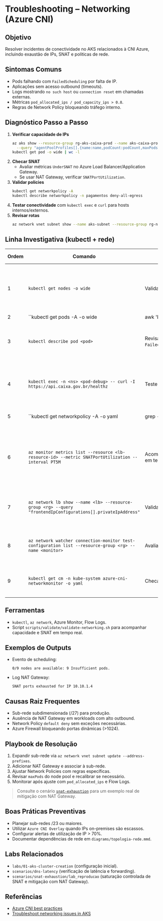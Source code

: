 # Troubleshooting – Networking (Azure CNI)

## Objetivo
Resolver incidentes de conectividade no AKS relacionados à CNI Azure, incluindo exaustão de IPs, SNAT e políticas de rede.

## Sintomas Comuns
- Pods falhando com `FailedScheduling` por falta de IP.
- Aplicações sem acesso outbound (timeouts).
- Logs mostrando `no such host` ou `connection reset` em chamadas externas.
- Métricas `pod_allocated_ips / pod_capacity_ips > 0.8`.
- Regras de Network Policy bloqueando tráfego interno.

## Diagnóstico Passo a Passo
1. **Verificar capacidade de IPs**
   ```bash
   az aks show --resource-group rg-aks-caixa-prod --name aks-caixa-prod \
     --query "agentPoolProfiles[].{name:name,podCount:podCount,maxPods:maxPods,subnet:VnetSubnetID}" -o table
   kubectl get pod -o wide | wc -l
   ```
2. **Checar SNAT**
   - Avaliar métricas `UnderSNAT` no Azure Load Balancer/Application Gateway.
   - Se usar NAT Gateway, verificar `SNATPortUtilization`.
3. **Validar policies**
   ```bash
   kubectl get networkpolicy -A
   kubectl describe networkpolicy -n pagamentos deny-all-egress
   ```
4. **Testar conectividade** com `kubectl exec` e `curl` para hosts internos/externos.
5. **Revisar rotas**
   ```bash
   az network vnet subnet show --name aks-subnet --resource-group rg-network-caixa --vnet-name vnet-core
   ```

## Linha Investigativa (kubectl + rede)
| Ordem | Comando | Objetivo | Como interpretar |
|-------|---------|----------|------------------|
| 1 | `kubectl get nodes -o wide` | Validar sub-rede e IPs atribuídos aos nós. | `INTERNAL-IP` fora do range esperado sugere associação incorreta de subnet. |
| 2 | ``kubectl get pods -A -o wide | awk 'NR>1 {print $1,$2,$7}' | sort -u`` | Listar IPs de pod e detectar colisões. | IP repetido ou ausente indica exaustão/erro na CNI. |
| 3 | `kubectl describe pod <pod>` | Revisar eventos `FailedScheduling`/`FailedCreatePodSandBox`. | `Insufficient pods` ou `Failed to allocate IP` apontam para limites de subnet. |
| 4 | `kubectl exec -n <ns> <pod-debug> -- curl -I https://api.caixa.gov.br/healthz` | Teste outbound real. | Timeout confirma bloqueio; comparar com `--resolve` para DNS. |
| 5 | ``kubectl get networkpolicy -A -o yaml | grep -n "deny"`` | Localizar policies restritivas. | Confirmar se namespace possui exceções necessárias. |
| 6 | `az monitor metrics list --resource <lb-resource-id> --metric SNATPortUtilization --interval PT5M` | Acompanhar saturação de portas SNAT em tempo quase real. | Valores > 0.75 sustentados indicam risco iminente (vide cenário `snat-exhaustion`). |
| 7 | `az network lb show --name <lb> --resource-group <rg> --query "frontendIpConfigurations[].privateIpAddress"` | Validar IPs SNAT/Load Balancer. | Apenas um IP público com tráfego alto pode causar exaustão. |
| 8 | `az network watcher connection-monitor test-configuration list --resource-group <rg> --name <monitor>` | Avaliar monitoramentos existentes. | Falhas recorrentes sinalizam caminho problemático específico. |
| 9 | `kubectl get cm -n kube-system azure-cni-networkmonitor -o yaml` | Checar configuração do monitor da CNI. | Ajustes incorretos podem desativar alertas. |

## Ferramentas
- `kubectl`, `az network`, Azure Monitor, Flow Logs.
- Script `scripts/validate/validate-networking.sh` para acompanhar capacidade e SNAT em tempo real.

## Exemplos de Outputs
- Evento de scheduling:
  ```text
  0/9 nodes are available: 9 Insufficient pods.
  ```
- Log NAT Gateway:
  ```text
  SNAT ports exhausted for IP 10.10.1.4
  ```

## Causas Raiz Frequentes
- Sub-rede subdimensionada (/27) para produção.
- Ausência de NAT Gateway em workloads com alto outbound.
- Network Policy `default deny` sem exceções necessárias.
- Azure Firewall bloqueando portas dinâmicas (>1024).

## Playbook de Resolução
1. Expandir sub-rede via `az network vnet subnet update --address-prefixes`.
2. Adicionar NAT Gateway e associar à sub-rede.
3. Ajustar Network Policies com regras específicas.
4. Revisar `maxPods` do node pool e recalibrar se necessário.
5. Monitorar após ajuste com `pod_allocated_ips` e Flow Logs.

> Consulte o cenário [`snat-exhaustion`](../scenarios/snat-exhaustion) para um exemplo real de mitigação com NAT Gateway.

## Boas Práticas Preventivas
- Planejar sub-redes /23 ou maiores.
- Utilizar `Azure CNI Overlay` quando IPs on-premises são escassos.
- Configurar alertas de utilização de IP > 70%.
- Documentar dependências de rede em `diagrams/topologia-rede.mmd`.

## Labs Relacionados
- `labs/01-aks-cluster-creation` (configuração inicial).
- `scenarios/dns-latency` (verificação de latência e forwarding).
- `scenarios/snat-exhaustion/lab_reproducao` (saturação controlada de SNAT e mitigação com NAT Gateway).

## Referências
- [Azure CNI best practices](https://learn.microsoft.com/azure/aks/azure-cni-overview)
- [Troubleshoot networking issues in AKS](https://learn.microsoft.com/azure/aks/troubleshoot-network)
